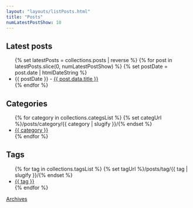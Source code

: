 ```yaml
---
layout: "layouts/listPosts.html"
title: "Posts"
numLatestPostShow: 10
---
```


<h2>Latest posts</h2>

<ul class="posts-container">
    {% set latestPosts = collections.posts | reverse %}
    {% for post in latestPosts.slice(0, numLatestPostShow) %}
        {% set postDate = post.date | htmlDateString %}
        <li>
            <span class="post-date">{{ postDate }}</span> - 
            <a href="{{ post.url }}">{{ post.data.title }}</a>
        </li>
    {% endfor %}
</ul>

<h2>Categories</h2>

<ul class="categs-container categs">
    {% for category in collections.categsList %}
    	{% set categUrl %}/posts/category/{{ category | slugify }}/{% endset %}
        <li><a href="{{ categUrl }}" class="post-categ">{{ category }}</a></li>
    {% endfor %}
</ul>

<h2>Tags</h2>

<ul class="tags-container tags">
    {% for tag in collections.tagsList %}
    	{% set tagUrl %}/posts/tag/{{ tag | slugify }}/{% endset %}
        <li><a href="{{ tagUrl }}" class="post-tag">{{ tag }}</a></li>
    {% endfor %}
</ul>

<div class="archives-link">
<a class="archives-link" href="/archives">Archives</a>
</div>
